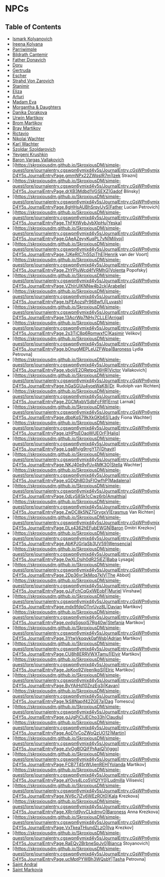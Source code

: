 # NPCs

## Table of Contents

- [Ismark Kolyanovich](https://skroxiousdm.github.io/SkroxiousDM/simple-quest/lore/journalentry.cgswpn6ymjxd4y5s/JournalEntry.cGsWPn6ymjxD4Y5s.JournalEntryPage.03QSINftUimgp4X5)
- [Ireena Kolyana](https://skroxiousdm.github.io/SkroxiousDM/simple-quest/lore/journalentry.cgswpn6ymjxd4y5s/JournalEntry.cGsWPn6ymjxD4Y5s.JournalEntryPage.v85KUzp91vONlCKd)
- [Parriwimple](https://skroxiousdm.github.io/SkroxiousDM/simple-quest/lore/journalentry.cgswpn6ymjxd4y5s/JournalEntry.cGsWPn6ymjxD4Y5s.JournalEntryPage.EvVEMA7n30ymkeEX)
- [Bildrath Cantemir](https://skroxiousdm.github.io/SkroxiousDM/simple-quest/lore/journalentry.cgswpn6ymjxd4y5s/JournalEntry.cGsWPn6ymjxD4Y5s.JournalEntryPage.VLuFRQODwKwOIp6i)
- [Father Donavich](https://skroxiousdm.github.io/SkroxiousDM/simple-quest/lore/journalentry.cgswpn6ymjxd4y5s/JournalEntry.cGsWPn6ymjxD4Y5s.JournalEntryPage.l9qMehg245HJqqn7)
- [Doru](https://skroxiousdm.github.io/SkroxiousDM/simple-quest/lore/journalentry.cgswpn6ymjxd4y5s/JournalEntry.cGsWPn6ymjxD4Y5s.JournalEntryPage.Xb2MFmwhjcjv9ghq)
- [Gertruda](https://skroxiousdm.github.io/SkroxiousDM/simple-quest/lore/journalentry.cgswpn6ymjxd4y5s/JournalEntry.cGsWPn6ymjxD4Y5s.JournalEntryPage.X77LdWSa8Ug1YtP1)
- [Escher](https://skroxiousdm.github.io/SkroxiousDM/simple-quest/lore/journalentry.cgswpn6ymjxd4y5s/journalentry.cgswpn6ymjxd4y5s.journalentrypage.5vbu6w2lyqwaj8bv)
- [Strahd Von Zarovich](https://skroxiousdm.github.io/SkroxiousDM/simple-quest/lore/journalentry.cgswpn6ymjxd4y5s/JournalEntry.cGsWPn6ymjxD4Y5s.JournalEntryPage.KxqIZiEf0xRaOJXX)
- [Stanimir](https://skroxiousdm.github.io/SkroxiousDM/simple-quest/lore/journalentry.cgswpn6ymjxd4y5s/journalentry.cgswpn6ymjxd4y5s.journalentrypage.xjs3gsqwdncnfamc)
- [Eliza](https://skroxiousdm.github.io/SkroxiousDM/simple-quest/lore/journalentry.cgswpn6ymjxd4y5s/JournalEntry.cGsWPn6ymjxD4Y5s.JournalEntryPage.tTgZwkQPiRrteTcN)
- [Arturi](https://skroxiousdm.github.io/SkroxiousDM/simple-quest/lore/journalentry.cgswpn6ymjxd4y5s/JournalEntry.cGsWPn6ymjxD4Y5s.JournalEntryPage.uZUOnRxudRWiUi7V)
- [Madam Eva](https://skroxiousdm.github.io/SkroxiousDM/simple-quest/lore/journalentry.cgswpn6ymjxd4y5s/journalentry.cgswpn6ymjxd4y5s.journalentrypage.27g71hsfbmlqlbn9)
- [Morgantha & Daughters](https://skroxiousdm.github.io/SkroxiousDM/simple-quest/lore/journalentry.cgswpn6ymjxd4y5s/JournalEntry.cGsWPn6ymjxD4Y5s.JournalEntryPage.37XsLdgEnInlzJfA)
- [Danika Dorakova](https://skroxiousdm.github.io/SkroxiousDM/simple-quest/lore/journalentry.cgswpn6ymjxd4y5s/JournalEntry.cGsWPn6ymjxD4Y5s.JournalEntryPage.UXafllrYUfEIy6LB)
- [Urwin Martikov](https://skroxiousdm.github.io/SkroxiousDM/simple-quest/lore/journalentry.cgswpn6ymjxd4y5s/JournalEntry.cGsWPn6ymjxD4Y5s.JournalEntryPage.6e0S9kFLckcrGcol)
- [Brom Martikov](https://skroxiousdm.github.io/SkroxiousDM/simple-quest/lore/journalentry.cgswpn6ymjxd4y5s/JournalEntry.cGsWPn6ymjxD4Y5s.JournalEntryPage.jOXtbwx4Lowv2PRY)
- [Bray Martikov](https://skroxiousdm.github.io/SkroxiousDM/simple-quest/lore/journalentry.cgswpn6ymjxd4y5s/JournalEntry.cGsWPn6ymjxD4Y5s.JournalEntryPage.vm3xRlD7iCkxHTvm)
- [Rictavio](https://skroxiousdm.github.io/SkroxiousDM/simple-quest/lore/journalentry.cgswpn6ymjxd4y5s/JournalEntry.cGsWPn6ymjxD4Y5s.JournalEntryPage.0YMdcl1PMe50UBTa)
- [Nikolai Wachter](https://skroxiousdm.github.io/SkroxiousDM/simple-quest/lore/journalentry.cgswpn6ymjxd4y5s/JournalEntry.cGsWPn6ymjxD4Y5s.JournalEntryPage.7E64sonPAtSItnIE)
- [Karl Wachter](https://skroxiousdm.github.io/SkroxiousDM/simple-quest/lore/journalentry.cgswpn6ymjxd4y5s/JournalEntry.cGsWPn6ymjxD4Y5s.JournalEntryPage.oLRJL4QRsDLVB3to)
- [Szoldar Szoldarovich](https://skroxiousdm.github.io/SkroxiousDM/simple-quest/lore/journalentry.cgswpn6ymjxd4y5s/JournalEntry.cGsWPn6ymjxD4Y5s.JournalEntryPage.koYk5a1XZmh0ul7m)
- [Yevgeni Krushkin](https://skroxiousdm.github.io/SkroxiousDM/simple-quest/lore/journalentry.cgswpn6ymjxd4y5s/JournalEntry.cGsWPn6ymjxD4Y5s.JournalEntryPage.Srm6oH3rIFDUBYNM)
- [Baron Vargas Vallakovich](https://skroxiousdm.github.io/SkroxiousDM/simple-quest/lore/journalentry.cgswpn6ymjxd4y5s/JournalEntry.cGsWPn6ymjxD4Y5s.JournalEntryPage.b7BD4rO3tPUEmCHX)
- [(https://skroxiousdm.github.io/SkroxiousDM/simple-quest/lore/journalentry.cgswpn6ymjxd4y5s/JournalEntry.cGsWPn6ymjxD4Y5s.JournalEntryPage.gmmNPx22ZWqsIR7m|Izek Strazni]
- [(https://skroxiousdm.github.io/SkroxiousDM/simple-quest/lore/journalentry.cgswpn6ymjxd4y5s/JournalEntry.cGsWPn6ymjxD4Y5s.JournalEntryPage.drXB3Mdbd1VGSEXZ|Gadof Blinsky]
- [(https://skroxiousdm.github.io/SkroxiousDM/simple-quest/lore/journalentry.cgswpn6ymjxd4y5s/JournalEntry.cGsWPn6ymjxD4Y5s.JournalEntryPage.8gHHsAUBhSrqyUyS|Father Lucian Petrovich]
- [(https://skroxiousdm.github.io/SkroxiousDM/simple-quest/lore/journalentry.cgswpn6ymjxd4y5s/JournalEntry.cGsWPn6ymjxD4Y5s.JournalEntryPage.ThFKtWybJvbXIpHu|Yeska]
- [(https://skroxiousdm.github.io/SkroxiousDM/simple-quest/lore/journalentry.cgswpn6ymjxd4y5s/JournalEntry.cGsWPn6ymjxD4Y5s.JournalEntryPage.GAeAZeyyKuqPL7vN|Milivoj]
- [(https://skroxiousdm.github.io/SkroxiousDM/simple-quest/lore/journalentry.cgswpn6ymjxd4y5s/JournalEntry.cGsWPn6ymjxD4Y5s.JournalEntryPage.7JKeRIC7n55ziThE|Henrik van der Voort]
- [(https://skroxiousdm.github.io/SkroxiousDM/simple-quest/lore/journalentry.cgswpn6ymjxd4y5s/JournalEntry.cGsWPn6ymjxD4Y5s.JournalEntryPage.ZhYPIuWcd4fVRMhG|Volenta Popofsky]
- [(https://skroxiousdm.github.io/SkroxiousDM/simple-quest/lore/journalentry.cgswpn6ymjxd4y5s/JournalEntry.cGsWPn6ymjxD4Y5s.JournalEntryPage.VZhIrUIKNNw4b2ck|Arabelle]
- [(https://skroxiousdm.github.io/SkroxiousDM/simple-quest/lore/journalentry.cgswpn6ymjxd4y5s/JournalEntry.cGsWPn6ymjxD4Y5s.JournalEntryPage.tsPEAozsPr968wfU|Luvash]
- [(https://skroxiousdm.github.io/SkroxiousDM/simple-quest/lore/journalentry.cgswpn6ymjxd4y5s/JournalEntry.cGsWPn6ymjxD4Y5s.JournalEntryPage.13AcrWp7NHy7CLLE|Arrigal]
- [(https://skroxiousdm.github.io/SkroxiousDM/simple-quest/lore/journalentry.cgswpn6ymjxd4y5s/JournalEntry.cGsWPn6ymjxD4Y5s.JournalEntryPage.2s3TjC8p6RomwxfC|Kasimir Velikov]
- [(https://skroxiousdm.github.io/SkroxiousDM/simple-quest/lore/journalentry.cgswpn6ymjxd4y5s/JournalEntry.cGsWPn6ymjxD4Y5s.JournalEntryPage.bOnugMEPLeUZFWpa|Baroness Lydia Petrovna]
- [(https://skroxiousdm.github.io/SkroxiousDM/simple-quest/lore/journalentry.cgswpn6ymjxd4y5s/JournalEntry.cGsWPn6ymjxD4Y5s.JournalEntryPage.vboVE2ORetpg26HR|Victor Vallakovich]
- [(https://skroxiousdm.github.io/SkroxiousDM/simple-quest/lore/journalentry.cgswpn6ymjxd4y5s/JournalEntry.cGsWPn6ymjxD4Y5s.JournalEntryPage.hGaSGUu4yoeWaK8i|Dr. Rudolph van Richten]
- [(https://skroxiousdm.github.io/SkroxiousDM/simple-quest/lore/journalentry.cgswpn6ymjxd4y5s/JournalEntry.cGsWPn6ymjxD4Y5s.JournalEntryPage.ZGCMjxbVSdbFcFRf|Ernst Larnak]
- [(https://skroxiousdm.github.io/SkroxiousDM/simple-quest/lore/journalentry.cgswpn6ymjxd4y5s/JournalEntry.cGsWPn6ymjxD4Y5s.JournalEntryPage.dbpKqS79kXkGKb6S|Lady Fiona Wachter]
- [(https://skroxiousdm.github.io/SkroxiousDM/simple-quest/lore/journalentry.cgswpn6ymjxd4y5s/JournalEntry.cGsWPn6ymjxD4Y5s.JournalEntryPage.izHPtsEOaoWUEOrF|Haliq]
- [(https://skroxiousdm.github.io/SkroxiousDM/simple-quest/lore/journalentry.cgswpn6ymjxd4y5s/JournalEntry.cGsWPn6ymjxD4Y5s.JournalEntryPage.Lga8fvig9rrgY17j|Dhavit]
- [(https://skroxiousdm.github.io/SkroxiousDM/simple-quest/lore/journalentry.cgswpn6ymjxd4y5s/JournalEntry.cGsWPn6ymjxD4Y5s.JournalEntryPage.NKJ40e9yPJv4MK3O|Stella Wachter]
- [(https://skroxiousdm.github.io/SkroxiousDM/simple-quest/lore/journalentry.cgswpn6ymjxd4y5s/JournalEntry.cGsWPn6ymjxD4Y5s.JournalEntryPage.sGDQh8D3sFIOwfhP|Madalena]
- [(https://skroxiousdm.github.io/SkroxiousDM/simple-quest/lore/journalentry.cgswpn6ymjxd4y5s/JournalEntry.cGsWPn6ymjxD4Y5s.JournalEntryPage.0dLyS8Sk1cCwz6rb|Amalthia]
- [(https://skroxiousdm.github.io/SkroxiousDM/simple-quest/lore/journalentry.cgswpn6ymjxd4y5s/JournalEntry.cGsWPn6ymjxD4Y5s.JournalEntryPage.ZwDC8k5NZ7GrvgxV|Erasmus Van Richten]
- [(https://skroxiousdm.github.io/SkroxiousDM/simple-quest/lore/journalentry.cgswpn6ymjxd4y5s/JournalEntry.cGsWPn6ymjxD4Y5s.JournalEntryPage.DLx4362hEFubEWGN|Baron Dmitri Krezkov]
- [(https://skroxiousdm.github.io/SkroxiousDM/simple-quest/lore/journalentry.cgswpn6ymjxd4y5s/JournalEntry.cGsWPn6ymjxD4Y5s.JournalEntryPage.AbKPJGrIaSb3UV59|Wensencia]
- [(https://skroxiousdm.github.io/SkroxiousDM/simple-quest/lore/journalentry.cgswpn6ymjxd4y5s/JournalEntry.cGsWPn6ymjxD4Y5s.JournalEntryPage.0wXLDsih0dR25iEZ|Baba Lysaga]
- [(https://skroxiousdm.github.io/SkroxiousDM/simple-quest/lore/journalentry.cgswpn6ymjxd4y5s/JournalEntry.cGsWPn6ymjxD4Y5s.JournalEntryPage.2Dp36vr3kMoq7kIV|The Abbot]
- [(https://skroxiousdm.github.io/SkroxiousDM/simple-quest/lore/journalentry.cgswpn6ymjxd4y5s/JournalEntry.cGsWPn6ymjxD4Y5s.JournalEntryPage.gJJFchCqGxlWEobF|Muriel Vinshaw]
- [(https://skroxiousdm.github.io/SkroxiousDM/simple-quest/lore/journalentry.cgswpn6ymjxd4y5s/JournalEntry.cGsWPn6ymjxD4Y5s.JournalEntryPage.mdx9fdpOTnrUvz8L|Davian Martikov]
- [(https://skroxiousdm.github.io/SkroxiousDM/simple-quest/lore/journalentry.cgswpn6ymjxd4y5s/JournalEntry.cGsWPn6ymjxD4Y5s.JournalEntryPage.ovdgSgsojS7Rg40w|Stefania Martikov]
- [(https://skroxiousdm.github.io/SkroxiousDM/simple-quest/lore/journalentry.cgswpn6ymjxd4y5s/JournalEntry.cGsWPn6ymjxD4Y5s.JournalEntryPage.3YtwVkoqvk0afWsb|Adrian Martikov]
- [(https://skroxiousdm.github.io/SkroxiousDM/simple-quest/lore/journalentry.cgswpn6ymjxd4y5s/JournalEntry.cGsWPn6ymjxD4Y5s.JournalEntryPage.CU8h8ERRVWXTamu1|Elvir Martikov]
- [(https://skroxiousdm.github.io/SkroxiousDM/simple-quest/lore/journalentry.cgswpn6ymjxd4y5s/JournalEntry.cGsWPn6ymjxD4Y5s.JournalEntryPage.JpKoo92VeenIkpSI|Elric Martikov]
- [(https://skroxiousdm.github.io/SkroxiousDM/simple-quest/lore/journalentry.cgswpn6ymjxd4y5s/JournalEntry.cGsWPn6ymjxD4Y5s.JournalEntryPage.ByYAiHd10ZnzEg3i|Kavan]
- [(https://skroxiousdm.github.io/SkroxiousDM/simple-quest/lore/journalentry.cgswpn6ymjxd4y5s/JournalEntry.cGsWPn6ymjxD4Y5s.JournalEntryPage.1kS8Napjf42ZGE7a|Dag Tomescu]
- [(https://skroxiousdm.github.io/SkroxiousDM/simple-quest/lore/journalentry.cgswpn6ymjxd4y5s/JournalEntry.cGsWPn6ymjxD4Y5s.JournalEntryPage.gJJgPiCIJECho33h|Claudiu]
- [(https://skroxiousdm.github.io/SkroxiousDM/simple-quest/lore/journalentry.cgswpn6ymjxd4y5s/JournalEntry.cGsWPn6ymjxD4Y5s.JournalEntryPage.AoD1vCoZWoQzUO12|Martin]
- [(https://skroxiousdm.github.io/SkroxiousDM/simple-quest/lore/journalentry.cgswpn6ymjxd4y5s/JournalEntry.cGsWPn6ymjxD4Y5s.JournalEntryPage.zlvOgBOQiFPrAaiQ|Viggo]
- [(https://skroxiousdm.github.io/SkroxiousDM/simple-quest/lore/journalentry.cgswpn6ymjxd4y5s/JournalEntry.cGsWPn6ymjxD4Y5s.JournalEntryPage.FCB7T45rWUjenREH|Yolanda Martikov]
- [(https://skroxiousdm.github.io/SkroxiousDM/simple-quest/lore/journalentry.cgswpn6ymjxd4y5s/JournalEntry.cGsWPn6ymjxD4Y5s.JournalEntryPage.aY0vs4Lco5VIQYY0|Ludmilla Vilisevic]
- [(https://skroxiousdm.github.io/SkroxiousDM/simple-quest/lore/journalentry.cgswpn6ymjxd4y5s/JournalEntry.cGsWPn6ymjxD4Y5s.JournalEntryPage.NV6c7jZy6WEzROt0|Kala Krezkova]
- [(https://skroxiousdm.github.io/SkroxiousDM/simple-quest/lore/journalentry.cgswpn6ymjxd4y5s/JournalEntry.cGsWPn6ymjxD4Y5s.JournalEntryPage.XRrrId9yvCLkdmyO|Baroness Anna Krezkova]
- [(https://skroxiousdm.github.io/SkroxiousDM/simple-quest/lore/journalentry.cgswpn6ymjxd4y5s/JournalEntry.cGsWPn6ymjxD4Y5s.JournalEntryPage.VxTkeaTHiundZLzO|Ilya Krezkov]
- [(https://skroxiousdm.github.io/SkroxiousDM/simple-quest/lore/journalentry.cgswpn6ymjxd4y5s/JournalEntry.cGsWPn6ymjxD4Y5s.JournalEntryPage.RaEQv2BrbneSpJv0|Bianca Stoyanovich]
- [(https://skroxiousdm.github.io/SkroxiousDM/simple-quest/lore/journalentry.cgswpn6ymjxd4y5s/JournalEntry.cGsWPn6ymjxD4Y5s.JournalEntryPage.ucMptPYWBh3WQsbY|Tasha Petrovna]
- [Saint Andral](https://skroxiousdm.github.io/SkroxiousDM/simple-quest/lore/journalentry.cgswpn6ymjxd4y5s/journalentry.cgswpn6ymjxd4y5s.journalentrypage.tonmrezc9ugjdqfy)
- [Saint Markovia](https://skroxiousdm.github.io/SkroxiousDM/simple-quest/lore/journalentry.cgswpn6ymjxd4y5s/JournalEntry.cGsWPn6ymjxD4Y5s.JournalEntryPage.94x8aXnHYEeoyURo)
